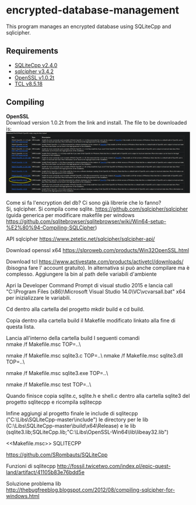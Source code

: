 # encrypted-database-management

This program manages an encrypted database using SQLiteCpp and sqlicipher.

## Requirements
* [SQLiteCpp v2.4.0](https://github.com/SRombauts/SQLiteCpp)
* [sqlcipher v3.4.2](https://github.com/sqlcipher/sqlcipher)
* [OpenSSL v1.0.2t](https://slproweb.com/products/Win32OpenSSL.html)
* [TCL v8.5.18](https://www.activestate.com/products/activetcl/downloads/)

## Compiling

**OpenSSL**  
Download version 1.0.2t from the link and install. The file to be downloaded is:  
![image](images/openssl_installer.PNG)

Come si fa l'encryption del db? Ci sono già librerie che lo fanno?  
Si, sqlcipher. Si compila come sqlite. https://github.com/sqlcipher/sqlcipher (guida generica per modificare makefile per windows https://github.com/sqlitebrowser/sqlitebrowser/wiki/Win64-setup-%E2%80%94-Compiling-SQLCipher) 

API sqlcipher https://www.zetetic.net/sqlcipher/sqlcipher-api/ 

Download openssl x64 https://slproweb.com/products/Win32OpenSSL.html 

Download tcl https://www.activestate.com/products/activetcl/downloads/ (bisogna fare l' account gratuito). In alternativa si può anche compilare ma è complesso. Aggiungere la bin al path delle variabili d'ambiente 

Apri la Developer Command Prompt di visual studio 2015 e lancia call "C:\Program Files (x86)\Microsoft Visual Studio 14.0\VC\vcvarsall.bat" x64  per inizializzare le variabili. 

Cd dentro alla cartella del progetto mkdir build e cd build.  

Copia dentro alla cartella build il Makefile modificato linkato alla fine di questa lista. 

Lancia all'interno della cartella build I seguenti comandi  
nmake /f Makefile.msc TOP=..\ 
 
nmake /f Makefile.msc sqlite3.c TOP=..\ 
nmake /f Makefile.msc sqlite3.dll TOP=..\ 
  
nmake /f Makefile.msc sqlite3.exe TOP=..\ 
 
nmake /f Makefile.msc test TOP=..\ 

Quando finisce copia sqlite.c, sqlite.h e shell.c dentro alla cartella sqlite3 del progetto sqlitecpp e ricompila sqlitecpp 

Infine aggiungi al progetto finale le include di sqlitecpp ("C:\Libs\SQLiteCpp-master\include") le directory per le lib (C:\Libs\SQLiteCpp-master\build\x64\Release) e le lib (sqlite3.lib;SQLiteCpp.lib;"C:\Libs\OpenSSL-Win64\lib\libeay32.lib") 

<<Makefile.msc>>
SQLITECPP 

https://github.com/SRombauts/SQLiteCpp 

Funzioni di sqlitecpp http://fossil.twicetwo.com/index.pl/epic-quest-land/artifact/41105b83e76bdd5e 

Soluzione problema lib http://thebugfreeblog.blogspot.com/2012/08/compiling-sqlcipher-for-windows.html 

 
